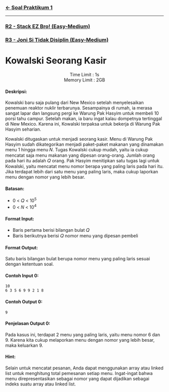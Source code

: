 ### [← Soal Praktikum 1](../../README.md)
<hr />

### [R2 - Stack EZ Bro! (Easy-Medium)](../prob-R2/README.md)
### [R3 - Joni Si Tidak Disiplin (Easy-Medium)](../prob-R3/README.md)
# Kowalski Seorang Kasir
<p align="center">
  Time Limit : 1s<br>
  Memory Limit : 2GB
</p>

#### Deskripsi: 
Kowalski baru saja pulang dari New Mexico setelah menyelesaikan penemuan reaktor nuklir terbarunya. Sesampainya di rumah, ia merasa sangat lapar dan langsung pergi ke Warung Pak Hasyim untuk membeli 10 porsi tahu campur. Setelah makan, ia baru ingat kalau dompetnya tertinggal di New Mexico. Karena ini, Kowalski terpaksa untuk bekerja di Warung Pak Hasyim seharian.

Kowalski ditugaskan untuk menjadi seorang kasir. Menu di Warung Pak Hasyim sudah dikategorikan menjadi paket-paket makanan yang dinamakan menu 1 hingga menu 𝑁. Tugas Kowalski cukup mudah, yaitu ia cukup mencatat saja menu makanan yang dipesan orang-orang. Jumlah orang pada hari itu adalah 𝑄 orang. Pak Hasyim menitipkan satu tugas lagi untuk Kowalski, yaitu mencatat menu nomor berapa yang paling laris pada hari itu. Jika terdapat lebih dari satu menu yang paling laris, maka cukup laporkan menu dengan nomor yang lebih besar.

#### Batasan:
- 0 < 𝑄 < 10<sup>5</sup> <br>
- 0 < 𝑁 < 10<sup>4</sup>

#### Format Input:
- Baris pertama berisi bilangan bulat 𝑄
- Baris berikutnya berisi 𝑄 nomor menu yang dipesan pembeli

#### Format Output:
Satu baris bilangan bulat berupa nomor menu yang paling laris sesuai dengan ketentuan soal.

#### Contoh Input 0:
```
10
6 3 5 6 9 9 2 1 8
```

#### Contoh Output 0:
```
9
```

#### Penjelasan Output 0:
Pada kasus ini, terdapat 2 menu yang paling laris, yaitu menu nomor 6 dan 9. Karena kita cukup melaporkan menu dengan nomor yang lebih besar, maka keluarkan 9.

#### Hint:
Selain untuk mencatat pesanan, Anda dapat menggunakan array atau linked list untuk menghitung total pemesanan setiap menu. Ingat-ingat bahwa menu direpresentasikan sebagai nomor yang dapat dijadikan sebagai indeks suatu array atau linked list.
